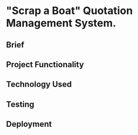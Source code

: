 # "Scrap a Boat" Quotation Management System.

## Brief

## Project Functionality

## Technology Used

## Testing

## Deployment 